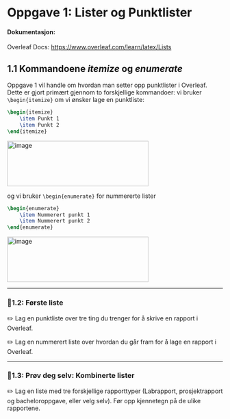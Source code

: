# Oppgave 1: Lister og Punktlister

#### Dokumentasjon:

Overleaf Docs: https://www.overleaf.com/learn/latex/Lists

## 1.1 Kommandoene *itemize* og *enumerate*

Oppgave 1 vil handle om hvordan man setter opp punktlister i Overleaf. Dette er gjort primært gjennom to forskjellige kommandoer: vi bruker `\begin{itemize}` om vi ønsker lage en punktliste:

```latex
\begin{itemize}
	\item Punkt 1
	\item Punkt 2
\end{itemize}
```
<img width="330" height="106" alt="image" src="https://github.com/user-attachments/assets/85666be5-51f3-4ff9-8546-f576397fb076" />


og vi bruker `\begin{enumerate}` for nummererte lister
```latex
\begin{enumerate}
	\item Nummerert punkt 1
	\item Nummerert punkt 2
\end{enumerate}	
```
<img width="330" height="106" alt="image" src="https://github.com/user-attachments/assets/8417021f-e3b6-44e9-b272-284fd0226bdf" />

---

### 🌱1.2: Første liste

✏️ Lag en punktliste over tre ting du trenger for å skrive en rapport i Overleaf.

✏️ Lag en nummerert liste over hvordan du går fram for å lage en rapport i Overleaf.

---

### 🌳1.3: Prøv deg selv: Kombinerte lister

✏️ Lag en liste med tre forskjellige rapporttyper (Labrapport, prosjektrapport og bacheloroppgave, eller velg selv). Før opp kjennetegn på de ulike rapportene.




